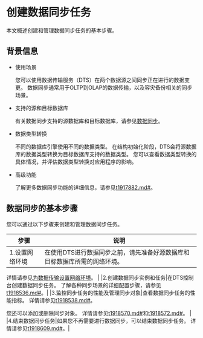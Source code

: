 # 创建数据同步任务

本文概述创建和管理数据同步任务的基本步骤。

## 背景信息

-   使用场景

    您可以使用数据传输服务（DTS）在两个数据源之间同步正在进行的数据变更。 数据同步通常用于OLTP到OLAP的数据传输，以及容灾备份相关的同步场景。

-   支持的源和目标数据库

    有关数据同步支持的源数据库和目标数据库，请参见[数据同步](/intl.zh-CN/产品简介/支持的源和目标数据库.md)。

-   数据类型转换

    不同的数据库引擎使用不同的数据类型。 在结构初始化阶段，DTS会将源数据库的数据类型转换为目标数据库支持的数据类型。 您可以查看数据类型转换的具体情况，并评估数据类型转换对应用程序的影响。

-   高级功能

    了解更多数据同步功能的详细信息，请参见[t1917882.md\#]()。


## 数据同步的基本步骤

您可以通过以下步骤来创建和管理数据同步任务。

|步骤|说明|
|--|--|
|1.设置网络环境|在使用DTS进行数据同步之前，请先准备好源数据库和目标数据库所需的网络环境。

详情请参见[为数据传输设置网络环境]()。 |
|2.创建数据同步实例和任务|在DTS控制台创建数据同步任务。 了解各种同步场景的详细配置步骤，请参见[t1918536.md\#]()。|
|3.监控同步任务的性能及管理同步对象|查看数据同步任务的性能指标。 详情请参见[t1918538.md\#]()。

您还可以添加或删除同步对象。 详情请参见[t1918570.md\#]()和[t1918572.md\#]()。 |
|4.结束数据同步任务|如果您不再需要进行数据同步，可以结束数据同步任务。 详情请参见[t1918609.md\#]()。|

